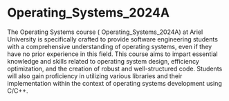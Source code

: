# Operating_Systems_2024A
The Operating Systems course ( Operating_Systems_2024A) at Ariel University is specifically crafted to provide software engineering students with a comprehensive understanding of operating systems, even if they have no prior experience in this field. This course aims to impart essential knowledge and skills related to operating system design, efficiency optimization, and the creation of robust and well-structured code. Students will also gain proficiency in utilizing various libraries and their implementation within the context of operating systems development using C/C++.